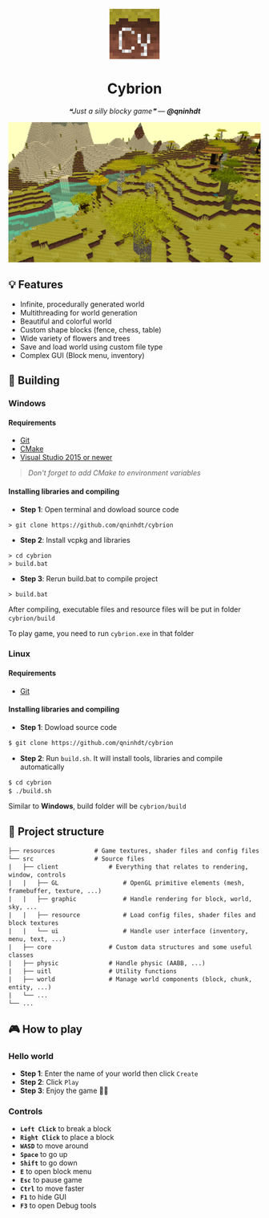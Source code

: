 <p align="center">
    <img width="100" src="./docs/icon.png" alt="Cybrion">
    <h1 align="center">Cybrion</h1>
    <p align="center"><i>❝Just a silly blocky game❞ — <b>@qninhdt</b></i></p>
</p>

<p align="center">
    <img src="./docs/screenshots/preview.png" alt="Cybrion preview">
</p>

## 💡 Features
- Infinite, procedurally generated world
- Multithreading for world generation
- Beautiful and colorful world
- Custom shape blocks (fence, chess, table)
- Wide variety of flowers and trees
- Save and load world using custom file type
- Complex GUI (Block menu, inventory)

## 🔧 Building
### Windows
#### Requirements
- [Git](https://git-scm.com/)
- [CMake](https://cmake.org/)
- [Visual Studio 2015 or newer](https://visualstudio.microsoft.com/)

> _Don't forget to add CMake to environment variables_
#### Installing libraries and compiling
- __Step 1__: Open terminal and dowload source code
```batch
> git clone https://github.com/qninhdt/cybrion
```
- __Step 2__: Install vcpkg and libraries
```batch
> cd cybrion
> build.bat
```
- __Step 3__: Rerun build.bat to compile project
```batch
> build.bat
```

After compiling, executable files and resource files will be put in folder `cybrion/build`

To play game, you need to run `cybrion.exe` in that folder  

### Linux
#### Requirements
- [Git](https://git-scm.com/)
#### Installing libraries and compiling
- __Step 1__: Dowload source code
```bash
$ git clone https://github.com/qninhdt/cybrion
```
- __Step 2__: Run `build.sh`. It will install tools, libraries and compile automatically
```bash
$ cd cybrion
$ ./build.sh
```

Similar to __Windows__, build folder will be `cybrion/build`

## 📁 Project structure

    ├── resources           # Game textures, shader files and config files
    └── src                 # Source files
    |   ├── client              # Everything that relates to rendering, window, controls          
    |   |   ├── GL                  # OpenGL primitive elements (mesh, framebuffer, texture, ...)
    |   |   ├── graphic             # Handle rendering for block, world, sky, ...
    |   |   ├── resource            # Load config files, shader files and block textures
    |   |   └── ui                  # Handle user interface (inventory, menu, text, ...)
    |   ├── core                # Custom data structures and some useful classes
    |   ├── physic              # Handle physic (AABB, ...)
    |   ├── uitl                # Utility functions
    |   ├── world               # Manage world components (block, chunk, entity, ...)
    |   └── ...
    └── ...

## 🎮 How to play

### Hello world
- __Step 1__: Enter the name of your world then click `Create`
- __Step 2__: Click `Play`
- __Step 3__: Enjoy the game 🗿🍷

### Controls
- __`Left Click`__ to break a block
- __`Right Click`__ to place a block
- __`WASD`__ to move around
- __`Space`__ to go up
- __`Shift`__ to go down
- __`E`__ to open block menu
- __`Esc`__ to pause game
- __`Ctrl`__ to move faster
- __`F1`__ to hide GUI
- __`F3`__ to open Debug tools

